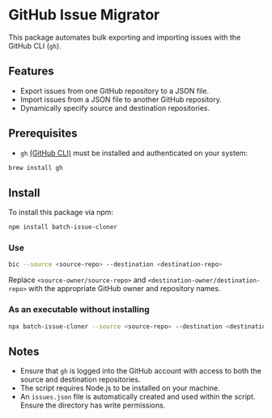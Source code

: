 # GitHub Issue Migrator

This package automates bulk exporting and importing issues with the GitHub CLI (`gh`).

## Features

- Export issues from one GitHub repository to a JSON file.
- Import issues from a JSON file to another GitHub repository.
- Dynamically specify source and destination repositories.

## Prerequisites

- `gh` [(GitHub CLI)](https://cli.github.com/) must be installed and authenticated on your system:

```zsh
brew install gh
```

## Install

To install this package via npm:

```bash
npm install batch-issue-cloner
```

### Use

```bash
bic --source <source-repo> --destination <destination-repo>
```

Replace `<source-owner/source-repo>` and `<destination-owner/destination-repo>` with the appropriate GitHub owner and repository names.

### As an executable without installing

```zsh
npx batch-issue-cloner --source <source-repo> --destination <destination-repo>
```

## Notes

- Ensure that `gh` is logged into the GitHub account with access to both the source and destination repositories.
- The script requires Node.js to be installed on your machine.
- An `issues.json` file is automatically created and used within the script. Ensure the directory has write permissions.
